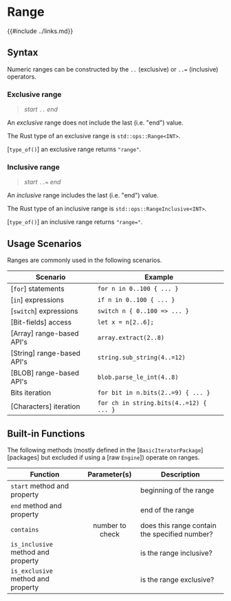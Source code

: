 Range
=====

{{#include ../links.md}}


Syntax
------

Numeric ranges can be constructed by the `..` (exclusive) or `..=` (inclusive) operators.

### Exclusive range

> _start_ `..` _end_

An _exclusive_ range does not include the last (i.e. "end") value.

The Rust type of an exclusive range is `std::ops::Range<INT>`.

[`type_of()`] an exclusive range returns `"range"`.

### Inclusive range

> _start_ `..=` _end_

An _inclusive_ range includes the last (i.e. "end") value.

The Rust type of an inclusive range is `std::ops::RangeInclusive<INT>`.

[`type_of()`] an inclusive range returns `"range="`.


Usage Scenarios
---------------

Ranges are commonly used in the following scenarios.

| Scenario                   | Example                                 |
| -------------------------- | --------------------------------------- |
| [`for`] statements         | `for n in 0..100 { ... }`               |
| [`in`] expressions         | `if n in 0..100 { ... }`                |
| [`switch`] expressions     | `switch n { 0..100 => ... }`            |
| [Bit-fields] access        | `let x = n[2..6];`                      |
| [Array] range-based API's  | `array.extract(2..8)`                   |
| [String] range-based API's | `string.sub_string(4..=12)`             |
| [BLOB] range-based API's   | `blob.parse_le_int(4..8)`               |
| Bits iteration             | `for bit in n.bits(2..=9) { ... }`      |
| [Characters] iteration     | `for ch in string.bits(4..=12) { ... }` |


Built-in Functions
-----------------

The following methods (mostly defined in the [`BasicIteratorPackage`][packages] but excluded if
using a [raw `Engine`]) operate on ranges.

| Function                           |  Parameter(s)   | Description                                   |
| ---------------------------------- | :-------------: | --------------------------------------------- |
| `start` method and property        |                 | beginning of the range                        |
| `end` method and property          |                 | end of the range                              |
| `contains`                         | number to check | does this range contain the specified number? |
| `is_inclusive` method and property |                 | is the range inclusive?                       |
| `is_exclusive` method and property |                 | is the range exclusive?                       |
